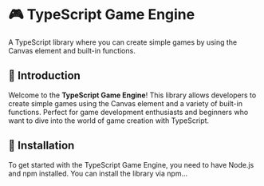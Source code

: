 # 🎮 **TypeScript Game Engine**

A TypeScript library where you can create simple games by using the Canvas element and built-in functions.

## 🌟 Introduction

Welcome to the **TypeScript Game Engine**! This library allows developers to create simple games using the Canvas element and a variety of built-in functions. Perfect for game development enthusiasts and beginners who want to dive into the world of game creation with TypeScript.

## 🚀 Installation

To get started with the TypeScript Game Engine, you need to have Node.js and npm installed. You can install the library via npm...
